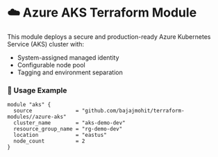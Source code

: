 # ☁️ Azure AKS Terraform Module

This module deploys a secure and production-ready Azure Kubernetes Service (AKS) cluster with:
- System-assigned managed identity  
- Configurable node pool  
- Tagging and environment separation  

### 🔧 Usage Example
```hcl
module "aks" {
  source              = "github.com/bajajmohit/terraform-modules//azure-aks"
  cluster_name        = "aks-demo-dev"
  resource_group_name = "rg-demo-dev"
  location            = "eastus"
  node_count          = 2
}